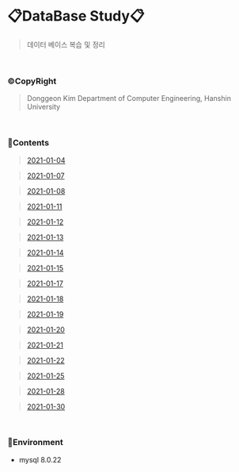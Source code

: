 # 📋DataBase Study📋

> 데이터 베이스 복습 및 정리

<br>

### ©CopyRight

> Donggeon Kim
> Department of Computer Engineering, Hanshin University

<br>

### 📒Contents
> [2021-01-04](https://github.com/DongGeon0908/DataBase/blob/master/sql/2021%2001%2004.sql)

> [2021-01-07](https://github.com/DongGeon0908/DataBase/blob/master/sql/2021%2001%2007.sql)

> [2021-01-08](https://github.com/DongGeon0908/DataBase/blob/master/sql/2021%2001%2008.sql)

> [2021-01-11](https://github.com/DongGeon0908/DataBase/blob/master/sql/2021%2001%2011.sql)

> [2021-01-12](https://github.com/DongGeon0908/DataBase/blob/master/sql/2021%2001%2012.sql)

> [2021-01-13](https://github.com/DongGeon0908/DataBase/blob/master/sql/2021%2001%2013.sql)

> [2021-01-14](https://github.com/DongGeon0908/DataBase/blob/master/sql/2021%2001%2014.sql)

> [2021-01-15](https://github.com/DongGeon0908/DataBase/blob/master/sql/2021%2001%2015.sql)

> [2021-01-17](https://github.com/DongGeon0908/DataBase/blob/master/md/2021%2001%2017.md)

> [2021-01-18](https://github.com/DongGeon0908/DataBase/blob/master/md/2021%2001%2018.md)

> [2021-01-19](https://github.com/DongGeon0908/DataBase/blob/master/md/2021%2001%2019.md)

> [2021-01-20](https://github.com/DongGeon0908/DataBase/blob/master/md/2021%2001%2020.md)

> [2021-01-21](https://github.com/DongGeon0908/DataBase/blob/master/md/2021%2001%2021.md)

> [2021-01-22](https://github.com/DongGeon0908/DataBase/blob/master/md/2021%2001%2022.md)

> [2021-01-25](https://github.com/DongGeon0908/DataBase/blob/master/md/2021%2001%2025.md)

> [2021-01-28](https://github.com/DongGeon0908/DataBase/blob/master/md/2021%2001%2028.md)

> [2021-01-30](https://github.com/DongGeon0908/DataBase/blob/master/sql/2021%2001%2030.sql)

<br>

### 🔧Environment
  - mysql 8.0.22

<br>
